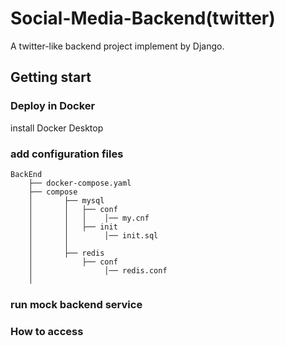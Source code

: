 # Social-Media-Backend(twitter)
A twitter-like backend project implement by Django.

## Getting start
### Deploy in Docker

install Docker Desktop

### add configuration files

```
BackEnd
	├── docker-compose.yaml
	├── compose
	│   	├── mysql
	│		│	├── conf
	│		│	│	 │── my.cnf
	│		│	├── init
	│		│		 │── init.sql
	│   	│   
	│		├── redis
	│			├── conf
	│				 │── redis.conf
	│

```

### run mock backend service

### How to access


